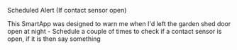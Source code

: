 Scheduled Alert (If contact sensor open)


This SmartApp was designed to warn me when I'd left the garden shed door open at night - Schedule a couple of times to check if a contact sensor is open, if it is then say something 